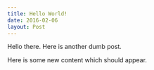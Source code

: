 ```yaml
---
title: Hello World!
date: 2016-02-06
layout: Post
---
```


Hello there. Here is another dumb post.

Here is some new content which should appear.
